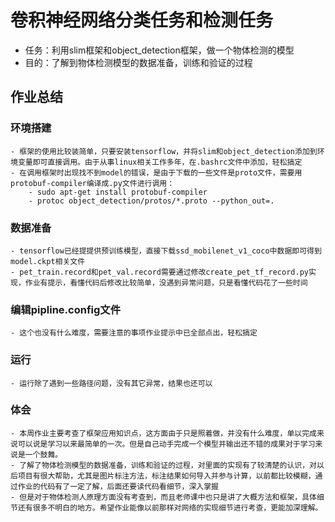 #  卷积神经网络分类任务和检测任务
- 任务：利用slim框架和object_detection框架，做一个物体检测的模型
- 目的：了解到物体检测模型的数据准备，训练和验证的过程
##  作业总结
### 环境搭建
    - 框架的使用比较装简单，只要安装tensorflow，并将slim和object_detection添加到环境变量即可直接调用。由于从事linux相关工作多年，在.bashrc文件中添加，轻松搞定
    - 在调用框架时出现找不到model的错误，是由于下载的一些文件是proto文件，需要用protobuf-compiler编译成.py文件进行调用：
        - sudo apt-get install protobuf-compiler
        - protoc object_detection/protos/*.proto --python_out=.
### 数据准备
    - tensorflow已经提提供预训练模型，直接下载ssd_mobilenet_v1_coco中数据即可得到model.ckpt相关文件
    - pet_train.record和pet_val.record需要通过修改create_pet_tf_record.py实现，作业有提示，看懂代码后修改比较简单，没遇到异常问题，只是看懂代码花了一些时间
### 编辑pipline.config文件
    - 这个也没有什么难度，需要注意的事项作业提示中已全部点出，轻松搞定
### 运行
    - 运行除了遇到一些路径问题，没有其它异常，结果也还可以
### 体会
    - 本周作业主要考查了框架应用知识点，这方面由于只是照着做，并没有什么难度，单以完成来说可以说是学习以来最简单的一次。但是自己动手完成一个模型并输出还不错的成果对于学习来说是一个鼓舞。
    - 了解了物体检测模型的数据准备，训练和验证的过程，对里面的实现有了较清楚的认识，对以后项目有很大帮助，尤其是图片标注方法，标注结果如何导入并参与计算，以前都比较模糊，通过作业的代码有了一定了解，后面还要读代码看细节，深入掌握
    - 但是对于物体检测人原理方面没有考查到，而且老师课中也只是讲了大概方法和框架，具体细节还有很多不明白的地方。希望作业能像以前那样对网络的实现细节进行考查，更能加深理解。
